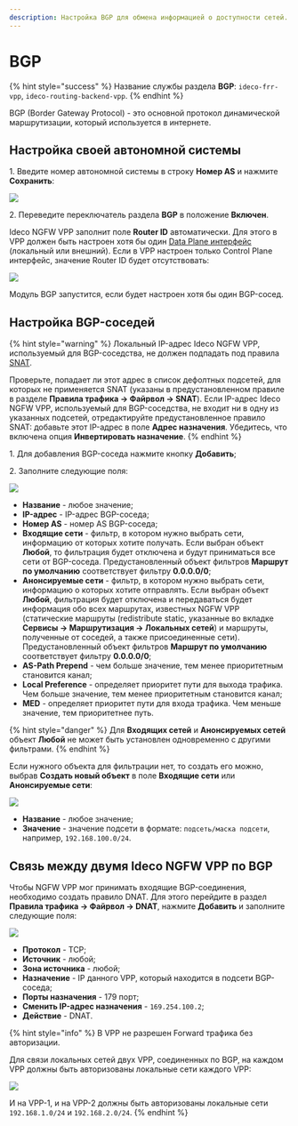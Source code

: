```yaml
---
description: Настройка BGP для обмена информацией о доступности сетей.
---
```


# BGP

{% hint style="success" %}
Название службы раздела **BGP**: `ideco-frr-vpp`, `ideco-routing-backend-vpp`.
{% endhint %}

BGP (Border Gateway Protocol) - это основной протокол динамической маршрутизации, который используется в интернете.

## Настройка своей автономной системы

1\. Введите номер автономной системы в строку **Номер AS** и нажмите **Сохранить**:

![](/.gitbook/assets/bgp.png)

2\. Переведите переключатель раздела **BGP** в положение **Включен**. 

Ideco NGFW VPP заполнит поле **Router ID** автоматически. Для этого в VPP должен быть настроен хотя бы один [Data Plane интерфейс](/initial-setup/setup.md) (локальный или внешний). Если в VPP настроен только Control Plane интерфейс, значение Router ID будет отсутствовать:

![](/.gitbook/assets/bgp6.png)

Модуль BGP запустится, если будет настроен хотя бы один BGP-сосед.

## Настройка BGP-соседей

{% hint style="warning" %}
Локальный IP-адрес Ideco NGFW VPP, используемый для BGP-соседства, не должен подпадать под правила [SNAT](/settings/access-rules/firewall.md). 

Проверьте, попадает ли этот адрес в список дефолтных подсетей, для которых не применяется SNAT (указаны в предустановленном правиле в разделе **Правила трафика -> Файрвол -> SNAT**). Если IP-адрес Ideco NGFW VPP, используемый для BGP-соседства, не входит ни в одну из указанных подсетей, отредактируйте предустановленное правило SNAT: добавьте этот IP-адрес в поле **Адрес назначения**. Убедитесь, что включена опция **Инвертировать назначение**.
{% endhint %}

1\. Для добавления BGP-соседа нажмите кнопку **Добавить**;

2\. Заполните следующие поля:

![](/.gitbook/assets/bgp1.png)

* **Название** - любое значение;
* **IP-адрес** - IP-адрес BGP-соседа;
* **Номер AS** - номер AS BGP-соседа;
* **Входящие сети** - фильтр, в котором нужно выбрать сети, информацию от которых хотите получать. Если выбран объект **Любой**, то фильтрация будет отключена и будут приниматься все сети от BGP-соседа. Предустановленный объект фильтров **Маршрут по умолчанию** соответствует фильтру **0.0.0.0/0**;
* **Анонсируемые сети** - фильтр, в котором нужно выбрать сети, информацию о которых хотите отправлять. Если выбран объект **Любой**, фильтрация будет отключена и передаваться будет информация обо всех маршрутах, известных NGFW VPP (статические маршруты (redistribute static, указанные во вкладке **Сервисы -> Маршрутизация -> Локальных сетей**) и маршруты, полученные от соседей, а также присоединенные сети). Предустановленный объект фильтров **Маршрут по умолчанию** соответствует фильтру **0.0.0.0/0**;
* **AS-Path Prepend** - чем больше значение, тем менее приоритетным становится канал;
* **Local Preference** - определяет приоритет пути для выхода трафика. Чем больше значение, тем менее приоритетным становится канал;
* **MED** - определяет приоритет пути для входа трафика. Чем меньше значение, тем приоритетнее путь.

{% hint style="danger" %}
Для **Входящих сетей** и **Анонсируемых сетей** объект **Любой** не может быть установлен одновременно с другими фильтрами.
{% endhint %}

Если нужного объекта для фильтрации нет, то создать его можно, выбрав **Создать новый объект** в поле **Входящие сети** или **Анонсируемые сети**:

![](/.gitbook/assets/bgp2.png)

* **Название** - любое значение;
* **Значение** - значение подсети в формате: `подсеть/маска подсети`, например, `192.168.100.0/24`.

## Связь между двумя Ideco NGFW VPP по BGP

Чтобы NGFW VPP мог принимать входящие BGP-соединения, необходимо создать правило DNAT. Для этого перейдите в раздел **Правила трафика -> Файрвол -> DNAT**, нажмите **Добавить** и заполните следующие поля:

![](/.gitbook/assets/bgp4.png) 

* **Протокол** - TCP;
* **Источник** - любой;
* **Зона источника** - любой;
* **Назначение** - IP данного VPP, который находится в подсети BGP-соседа;
* **Порты назначения** - 179 порт;
* **Сменить IP-адрес назначения** - `169.254.100.2`;
* **Действие** - DNAT.

{% hint style="info" %}
В VPP не разрешен Forward трафика без авторизации.

Для связи локальных сетей двух VPP, соединенных по BGP, на каждом VPP должны быть авторизованы локальные сети каждого VPP: 

![](/.gitbook/assets/bgp5.png)

И на VPP-1, и на VPP-2 должны быть авторизованы локальные сети `192.168.1.0/24` и `192.168.2.0/24`.
{% endhint %}